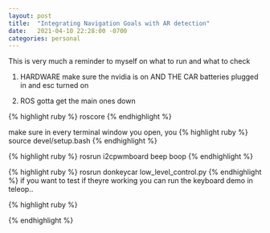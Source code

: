 ```yaml
---
layout: post
title:  "Integrating Navigation Goals with AR detection"
date:   2021-04-10 22:28:00 -0700
categories: personal
---
```


This is very much a reminder to myself on what to run and what to check 

1. HARDWARE
make sure the nvidia is on
AND THE CAR batteries plugged in and esc turned on

2. ROS
gotta get the main ones down

{% highlight ruby %}
roscore
{% endhighlight %}

make sure in every terminal window you open, you 
{% highlight ruby %}
source devel/setup.bash
{% endhighlight %}

{% highlight ruby %}
rosrun i2cpwmboard beep boop
{% endhighlight %}

{% highlight ruby %}
rosrun donkeycar low_level_control.py
{% endhighlight %}
if you want to test if theyre working you can run the keyboard demo in teleop..

{% highlight ruby %}

{% endhighlight %}